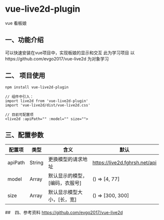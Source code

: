 # vue-live2d-plugin

vue 看板娘

## 一、功能介绍
可以快速安装在vue项目中，实现板娘的显示和交互
此为学习项目
以https://github.com/evgo2017/vue-live2d 为对象学习

## 二、 项目使用

```
npm install vue-live2d-plugin

// 组件中引入：
import live2d from 'vue-live2d-plugin'
import 'vue-live2d/dist/vue-live2d.css'

// 目前可配置项
<live2d :apiPath="" :model="" size="">
```


## 三、配置参数

| 配置项   | 类型   | 含义                           | 默认                          |
| -------- | ------ | ------------------------------ | ----------------------------- |
| apiPath  | String | 更换模型的请求地址             | https://live2d.fghrsh.net/api |
| model    | Array  | 默认显示的模型，[编码，衣服号] | () => [4, 77]                 |
| size     | Array  | 默认显示模型大小，[长，宽]   |  () => [300, 300]                 |

##　四、参考资料
https://github.com/evgo2017/vue-live2d


